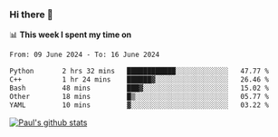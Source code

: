 ### Hi there 👋

📊 **This week I spent my time on**
<!--START_SECTION:waka-->

```txt
From: 09 June 2024 - To: 16 June 2024

Python       2 hrs 32 mins   ████████████░░░░░░░░░░░░░   47.77 %
C++          1 hr 24 mins    ██████▓░░░░░░░░░░░░░░░░░░   26.46 %
Bash         48 mins         ███▓░░░░░░░░░░░░░░░░░░░░░   15.02 %
Other        18 mins         █▒░░░░░░░░░░░░░░░░░░░░░░░   05.77 %
YAML         10 mins         ▓░░░░░░░░░░░░░░░░░░░░░░░░   03.22 %
```

<!--END_SECTION:waka-->


[![Paul's github stats](https://github-readme-stats.vercel.app/api?username=mickeyouyou&theme=dracula&show_icons=true)](https://github.com/anuraghazra/github-readme-stats)
